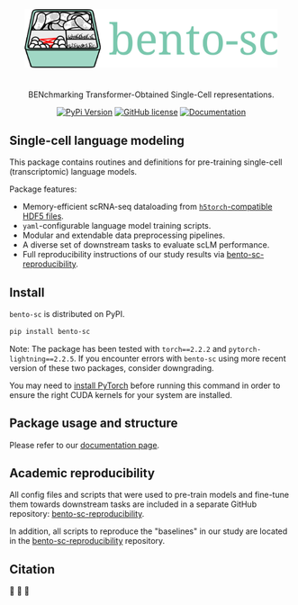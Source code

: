<div align="center">

<img src="https://raw.githubusercontent.com/gdewael/bento-sc/refs/heads/main/assets/bento.svg" align="center" width="450" alt="bento-sc">

<h1></h1>

BENchmarking Transformer-Obtained Single-Cell representations.

[![PyPi Version](https://img.shields.io/pypi/v/bento-sc.svg)](https://pypi.python.org/pypi/bento-sc/)
[![GitHub license](https://img.shields.io/github/license/gdewael/bento-sc)](https://github.com/gdewael/bento-sc/blob/main/LICENSE)
[![Documentation](https://readthedocs.org/projects/bento-sc/badge/?version=latest&style=flat-default)](https://bento-sc.readthedocs.io/en/latest/index.html)

</div>

## Single-cell language modeling

This package contains routines and definitions for pre-training single-cell (transcriptomic) language models.

Package features:
- Memory-efficient scRNA-seq dataloading from [`h5torch`-compatible HDF5 files](https://github.com/gdewael/h5torch).
- `yaml`-configurable language model training scripts.
- Modular and extendable data preprocessing pipelines.
- A diverse set of downstream tasks to evaluate scLM performance.
- Full reproducibility instructions of our study results via [bento-sc-reproducibility](https://github.com/gdewael/bento-sc-reproducibility).



## Install

`bento-sc` is distributed on PyPI.
```bash
pip install bento-sc
```
Note: The package has been tested with `torch==2.2.2` and `pytorch-lightning==2.2.5`. If you encounter errors with `bento-sc` using more recent version of these two packages, consider downgrading.

You may need to [install PyTorch](https://pytorch.org/get-started/locally/) before running this command in order to ensure the right CUDA kernels for your system are installed.

## Package usage and structure 

Please refer to our [documentation page](https://bento-sc.readthedocs.io/en/latest/index.html).

## Academic reproducibility

All config files and scripts that were used to pre-train models and fine-tune them towards downstream tasks are included in a separate GitHub repository: [bento-sc-reproducibility](https://github.com/gdewael/bento-sc-reproducibility).

In addition, all scripts to reproduce the "baselines" in our study are located in the [bento-sc-reproducibility](https://github.com/gdewael/bento-sc-reproducibility) repository.

## Citation

:eyes: :eyes: :eyes: